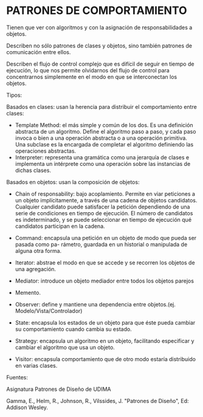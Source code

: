 # PATRONES DE COMPORTAMIENTO


Tienen que ver con algoritmos y con la asignación de responsabilidades a objetos.

Describen no sólo patrones de clases y objetos, sino también patrones de comunicación entre ellos.

Describen el flujo de control complejo que es difícil de seguir en tiempo de ejecución, lo que nos permite olvidarnos del flujo de control para concentrarnos simplemente en el modo en que se interconectan los objetos.

Tipos:

Basados en clases: usan la herencia para distribuir el comportamiento entre clases:

- Template Method: el más simple y común de los dos. Es una definición abstracta de un algoritmo. Define el algoritmo paso a paso, y cada paso invoca o bien a una operación abstracta o a una operación primitiva. Una subclase es la encargada de completar el algoritmo definiendo las operaciones abstractas.
- Interpreter: representa una gramática como una jerarquía de clases e implementa un intérprete como una operación sobre las instancias de dichas clases.

Basados en objetos: usan la composición de objetos:

- Chain of responsability: bajo acoplamiento. Permite en viar peticiones a un objeto implícitamente, a través de una cadena de objetos candidatos. Cualquier candidato puede satisfacer la petición dependiendo de una serie de condiciones en tiempo de ejecución. El número de candidatos es indeterminado, y se puede seleccionar en tiempo de ejecución qué candidatos participan en la cadena.

- Command: encapsula una petición en un objeto de modo que pueda ser pasada como pa- rámetro, guardada en un historial o manipulada de alguna otra forma.

- Iterator: abstrae el modo en que se accede y se recorren los objetos de una agregación.

- Mediator: introduce un objeto mediador entre todos los objetos parejos

- Memento.

- Observer: define y mantiene una dependencia entre objetos.(ej. Modelo/Vista/Controlador)

- State: encapsula los estados de un objeto para que éste pueda cambiar su comportamiento cuando cambia su estado.

- Strategy: encapsula un algoritmo en un objeto, facilitando especificar y cambiar el algoritmo que usa un objeto.

- Visitor: encapsula comportamiento que de otro modo estaría distribuido en varias clases.



Fuentes:


Asignatura Patrones de Diseño de UDIMA

Gamma, E., Helm, R., Johnson, R., Vilssides, J. "Patrones de Diseño", Ed: Addison Wesley.

